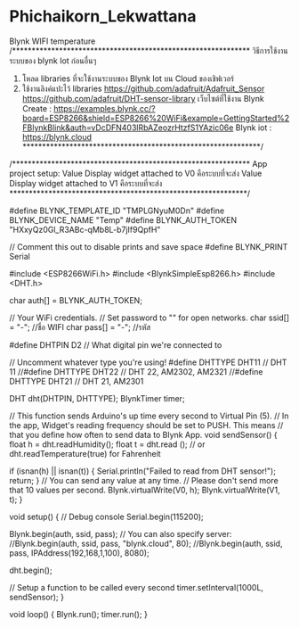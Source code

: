 # Phichaikorn_Lekwattana
Blynk WIFI temperature
/*************************************************************
วิธีการใช้งานระบบของ blynk Iot ก่อนอื่นๆ
1. โหลด libraries ที่จะใช้งานระบบของ Blynk Iot บน Cloud ของเชิฟเวอร์
2. ใช้งานลิงค์แปะไว้ 
 libraries
    https://github.com/adafruit/Adafruit_Sensor
    https://github.com/adafruit/DHT-sensor-library
 เว็บไซต์ที่ใช้งาน
    Blynk Create : https://examples.blynk.cc/?board=ESP8266&shield=ESP8266%20WiFi&example=GettingStarted%2FBlynkBlink&auth=vDcDFN403lRbAZeozrHtzfS1YAzic06e
    Blynk iot    : https://blynk.cloud
*************************************************************/

/*************************************************************
  App project setup:
    Value Display widget attached to V0 คือระบบที่จะส่ง
    Value Display widget attached to V1 คือระบบที่จะส่ง
 *************************************************************/
 
#define BLYNK_TEMPLATE_ID "TMPLGNyuM0Dn"
#define BLYNK_DEVICE_NAME "Temp"
#define BLYNK_AUTH_TOKEN "HXxyQz0Gl_R3ABc-qMb8L-b7jIf9QpfH"


// Comment this out to disable prints and save space
#define BLYNK_PRINT Serial


#include <ESP8266WiFi.h>
#include <BlynkSimpleEsp8266.h>
#include <DHT.h>

char auth[] = BLYNK_AUTH_TOKEN;

// Your WiFi credentials.
// Set password to "" for open networks.
char ssid[] = "-"; //ชื่อ WIFI
char pass[] = "-";     //รหัส

#define DHTPIN D2          // What digital pin we're connected to

// Uncomment whatever type you're using!
#define DHTTYPE DHT11     // DHT 11
//#define DHTTYPE DHT22   // DHT 22, AM2302, AM2321
//#define DHTTYPE DHT21   // DHT 21, AM2301

DHT dht(DHTPIN, DHTTYPE);
BlynkTimer timer;

// This function sends Arduino's up time every second to Virtual Pin (5).
// In the app, Widget's reading frequency should be set to PUSH. This means
// that you define how often to send data to Blynk App.
void sendSensor()
{
  float h = dht.readHumidity();
  float t = dht.read (); // or dht.readTemperature(true) for Fahrenheit

  if (isnan(h) || isnan(t)) {
    Serial.println("Failed to read from DHT sensor!");
    return;
  }
  // You can send any value at any time.
  // Please don't send more that 10 values per second.
  Blynk.virtualWrite(V0, h);
  Blynk.virtualWrite(V1, t);
}

void setup()
{
  // Debug console
  Serial.begin(115200);

  Blynk.begin(auth, ssid, pass);
  // You can also specify server:
  //Blynk.begin(auth, ssid, pass, "blynk.cloud", 80);
  //Blynk.begin(auth, ssid, pass, IPAddress(192,168,1,100), 8080);

  dht.begin();

  // Setup a function to be called every second
  timer.setInterval(1000L, sendSensor);
}

void loop()
{
  Blynk.run();
  timer.run();
}
